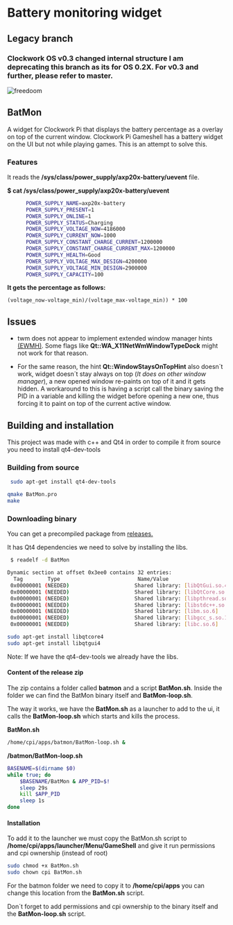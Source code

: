 # Battery monitoring widget

## Legacy branch
### Clockwork OS v0.3 changed internal structure I am deprecating this branch as its for OS 0.2X. For v0.3 and further, please refer to master.

![freedoom](https://cdn.discordapp.com/attachments/459401282743173120/476116122622754858/capture_01.png "freedoom")

## BatMon
A widget for Clockwork Pi that displays the battery percentage as a overlay on top of the current window. Clockwork Pi Gameshell has a battery widget on the UI but not while playing games. This is an attempt to solve this.

### Features


It reads the **/sys/class/power_supply/axp20x-battery/uevent** file.

**$ cat /sys/class/power_supply/axp20x-battery/uevent**
```sh
      POWER_SUPPLY_NAME=axp20x-battery
      POWER_SUPPLY_PRESENT=1
      POWER_SUPPLY_ONLINE=1
      POWER_SUPPLY_STATUS=Charging
      POWER_SUPPLY_VOLTAGE_NOW=4186000
      POWER_SUPPLY_CURRENT_NOW=1000
      POWER_SUPPLY_CONSTANT_CHARGE_CURRENT=1200000
      POWER_SUPPLY_CONSTANT_CHARGE_CURRENT_MAX=1200000
      POWER_SUPPLY_HEALTH=Good
      POWER_SUPPLY_VOLTAGE_MAX_DESIGN=4200000
      POWER_SUPPLY_VOLTAGE_MIN_DESIGN=2900000
      POWER_SUPPLY_CAPACITY=100
```

 **It gets the percentage as follows:**

```(voltage_now-voltage_min)/(voltage_max-voltage_min)) * 100```

## Issues

- twm does not appear to implement extended window manager hints [(EWMH)](https://en.wikipedia.org/wiki/Extended_Window_Manager_Hints).
Some flags like **Qt::WA_X11NetWmWindowTypeDock** might not work for that reason.

- For the same reason, the hint **Qt::WindowStaysOnTopHint** also doesn´t work, widget doesn´t stay always on top (*It does on other window manager*), a new opened window re-paints on top of it and it gets hidden. A workaround to this is having a script call the binary saving the PID in a variable and killing the widget before opening a new one, thus forcing it to paint on top of the current active window.


## Building and installation

This project was made with c++ and Qt4 in order to compile it from source you need to install qt4-dev-tools

### Building from source
```sh
 sudo apt-get install qt4-dev-tools
 ```

```sh
qmake BatMon.pro
make
```
### Downloading binary

You can get a precompiled package from [releases.](https://github.com/Mihaylov93/BatMon/releases "releases")

It has Qt4 dependencies we need to solve by installing the libs.

```sh
 $ readelf -d BatMon

Dynamic section at offset 0x3ee0 contains 32 entries:
  Tag        Type                         Name/Value
 0x00000001 (NEEDED)                     Shared library: [libQtGui.so.4]
 0x00000001 (NEEDED)                     Shared library: [libQtCore.so.4]
 0x00000001 (NEEDED)                     Shared library: [libpthread.so.0]
 0x00000001 (NEEDED)                     Shared library: [libstdc++.so.6]
 0x00000001 (NEEDED)                     Shared library: [libm.so.6]
 0x00000001 (NEEDED)                     Shared library: [libgcc_s.so.1]
 0x00000001 (NEEDED)                     Shared library: [libc.so.6]

```

```sh
sudo apt-get install libqtcore4 
sudo apt-get install libqtgui4 
```
Note: If we have the qt4-dev-tools we already have the libs.

#### Content of the release zip
The zip contains a folder called **batmon** and a script **BatMon.sh**.
Inside the folder we can find the BatMon binary itself and **BatMon-loop.sh**.

The way it works, we have the **BatMon.sh** as a launcher to add to the ui, it calls the **BatMon-loop.sh** which starts and kills the process.

**BatMon.sh**
```sh
/home/cpi/apps/batmon/BatMon-loop.sh &

```
**/batmon/BatMon-loop.sh**
```sh
BASENAME=$(dirname $0)
while true; do
    $BASENAME/BatMon & APP_PID=$!
    sleep 29s
    kill $APP_PID
    sleep 1s
done

```
#### Installation

To add it to the launcher we must copy the BatMon.sh script to **/home/cpi/apps/launcher/Menu/GameShell** and give it run permissions and cpi ownership (instead of root)

```sh
sudo chmod +x BatMon.sh
sudo chown cpi BatMon.sh
```

For the batmon folder we need to copy it to **/home/cpi/apps** you can change this location from the **BatMon.sh** script.

Don´t forget to add permissions and cpi ownership to the binary itself and the **BatMon-loop.sh** script.
